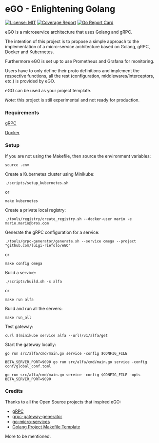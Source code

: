 # eGO - Enlightening Golang

[![License: MIT](https://img.shields.io/badge/License-MIT-yellow.svg)](https://opensource.org/licenses/MIT)
[![Coverage Report](https://gitlab.com/pantomath-io/demo-tools/badges/master/coverage.svg)](https://gitlab.com/pantomath-io/demo-tools/commits/master)
[![Go Report Card](https://goreportcard.com/badge/gitlab.com/pantomath-io/demo-tools)](https://goreportcard.com/report/gitlab.com/pantomath-io/demo-tools)

eGO is a microservice architecture that uses Golang and gRPC.

The intention of this project is to propose a simple approach to the
implementation of a micro-service architecture based on Golang, gRPC, Docker
and Kubernetes.

Furthermore eGO is set up to use Prometheus and Grafana for monitoring.

Users have to only define their proto definitions and implement the respective
functions, all the rest (configuration, middlewares/interceptors, etc.) is
provided by eGO.

eGO can be used as your project template.

_Note:_ this project is still experimental and not ready for production.

### Requirements

[gRPC][1]

[Docker][8]

### Setup

If you are not using the Makefile, then source the environment variables:
```
source .env
```

Create a Kubernetes cluster using Minikube:

```
./scripts/setup_kubernetes.sh
```
or
```
make kubernetes
```

Create a private local registry:
```
./tools/registry/create_registry.sh --docker-user mario -e mario.mario@bros.com
```

Generate the gRPC configuration for a service:

```
./tools/grpc-generator/generate.sh --service omega --project "github.com/luigi-riefolo/eGO"
```
or
```
make config omega
```

Build a service:

```
./scripts/build.sh -s alfa
```
or
```
make run alfa
```

Build and run all the servers:
```
make run_all
```

Test gateway:
```
curl $(minikube service alfa --url)/v1/alfa/get
```

Start the gateway locally:

```
go run src/alfa/cmd/main.go service -config $CONFIG_FILE

BETA_SERVER_PORT=9090 go run src/alfa/cmd/main.go service -config conf/global_conf.toml

go run src/alfa/cmd/main.go service -config $CONFIG_FILE -opts BETA_SERVER_PORT=9090
```

### Credits

Thanks to all the Open Source projects that inspired eGO:

* [gRPC][1]
* [grpc-gateway-generator][3]
* [go-micro-services][4]
* [Golang Project Makefile Template][5]

More to be mentioned.

[1]: http://www.grpc.io/
[2]: http://www.github.com/luigi.riefolo/eGO/contributors
[3]: https://github.com/devsu/grpc-gateway-generator
[4]: https://github.com/harlow/go-micro-services
[5]: https://gist.github.com/turtlemonvh/38bd3d73e61769767c35931d8c70ccb4
[6]: http://marselester.com/prometheus-on-kubernetes.html
[7]: https://github.com/marselester/prometheus-on-kubernetes
[8]: https://www.docker.com
[9]: https://github.com/giantswarm/kubernetes-prometheus
[10]: https://github.com/olivere/grpc
[11]: https://medium.com/@harlow/tracing-grpc-calls-in-golang-with-google-stackdriver-b22495763a06
[12]: https://github.com/kevinburke/proto-make-example/blob/master/Makefile
[13]: https://about.gitlab.com/2017/11/27/go-tools-and-gitlab-how-to-do-continuous-integration-like-a-boss
